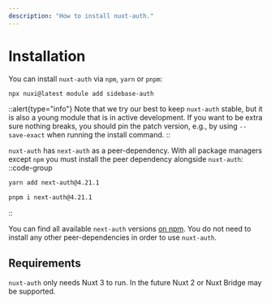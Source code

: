 ```yaml
---
description: "How to install nuxt-auth."
---
```


# Installation

You can install `nuxt-auth` via `npm`, `yarn` or `pnpm`:
```bash
npx nuxi@latest module add sidebase-auth
```

::alert{type="info"}
Note that we try our best to keep `nuxt-auth` stable, but it is also a young module that is in active development. If you want to be extra sure nothing breaks, you should pin the patch version, e.g., by using `--save-exact` when running the install command.
::

`nuxt-auth` has `next-auth` as a peer-dependency. With all package managers except `npm` you must install the peer dependency alongside `nuxt-auth`:
::code-group
```bash [yarn]
yarn add next-auth@4.21.1
```
```bash [pnpm]
pnpm i next-auth@4.21.1
```
::

You can find all available `next-auth` versions [on npm](https://www.npmjs.com/package/next-auth?activeTab=versions). You do not need to install any other peer-dependencies in order to use `nuxt-auth`.

## Requirements

`nuxt-auth` only needs Nuxt 3 to run. In the future Nuxt 2 or Nuxt Bridge may be supported.
